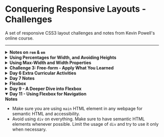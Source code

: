 <h1>Conquering Responsive Layouts - Challenges</h1>
<p>A set of responsive CSS3 layout challenges and notes from Kevin Powell's online course.</p>

<hr>

<details closed>
    <summary><strong>Notes on <code>rem</code> & <code>em</code></strong></summary>
    <blockquote>YouTube Video: <a href="https://www.youtube.com/watch?v=_-aDOAMmDHI">CSS em and rem explained</a></blockquote>
    <ul>
        <li>Try to stick with using either em or rem throughout the site.</li>
        <li>Use em for adaptibility and rem for consistency.</li>
        <li>Padding might need to adapt sometimes, for buttons, so use em for button paddings.</li>
        <li>Margins might need consistency sometimes, between blocks/buttons/elements, so use rem in such cases.</li>
        <li>em for padding and margin takes the font-size of the element for which em is being applied.</li>
        <li>rem for padding and margin takes the font-size of the root element no matter what.</li>
        <li>em font-size takes on the font-size of the parent element, and it compounds.</li>
    </ul>
</details>

<details closed>
    <summary><strong>Using Percentages for Width, and Avoiding Heights</strong></summary>
    <p>Learned that using percentage for width is recommended for responsive layouts. Also, height should not be used in many cases to avoid overflowing content when displaying the webpage in smaller viewport sizes.</p>
    <ul>
        <li>👨‍💻 <a href="https://github.com/jiparkdev/conquer-responsive-layouts/tree/master/percentages-width">Source Code</a></li>
        <li>🔗 <a href="https://jiparkdev.github.io/conquer-responsive-layouts/percentages-width">Live Demo</a></li>
    </ul>
</details>

<details closed>
    <summary><strong>Using Max-Width and Width Properties</strong></summary>
    <p>Learned that max-width property could help us in avoiding the issue of content stretching out too much on larger viewport sizes. So, the recommendation is to have both widths as a percentage and max-width as a fixed value.</p>
    <ul>
        <li>👨‍💻 <a href="https://github.com/jiparkdev/conquer-responsive-layouts/tree/master/percentages-width">Source Code</a></li>
        <li>🔗 <a href="https://jiparkdev.github.io/conquer-responsive-layouts/max-width">Live Demo</a></li>
    </ul>
    <strong>Notes</strong>
    <ul>
        <li>Always remember to set width to a percentage and max-width to pixels.</li>
    </ul>
</details>

<details closed>
    <summary><strong>Challenge 3: Free-form - Apply What You Learned</strong></summary>
    <p>We were only given a Figma design and were not provided with any starter code. I applied what I learned from previous challenges to this one to mimic the look & feel of the following design in the screenshot.</p>
    <img src="https://github.com/jiparkdev/conquer-responsive-layouts/blob/master/c3-free-form/figma-design.png" />
    <ul>
        <li>👨‍💻 <a href="https://github.com/jiparkdev/conquer-responsive-layouts/tree/master/c3-free-form">Source Code</a></li>
        <li>🔗 <a href="https://jiparkdev.github.io/conquer-responsive-layouts/c3-free-form">Live Demo</a></li>
    </ul>
</details>

<details closed>
    <summary><strong>Day 6 Extra Curricular Activities</strong></summary>
    <ul>
        <li><a href="https://youtu.be/pautqDqa54I">Why you shouldn't set font-sizes using em</a>: Essentially, do not use <code>em</code> for font-size, instead, use <code>rem</code>.</li>
        <li><a href="https://css-tricks.com/tale-width-max-width">A Tale of `width` and `max-width`</a>: A rule of thumb is to use percentage for <code>width</code> and pixels for <code>max-width</code>.</li>
    </ul>
</details>

<details closed>
    <summary><strong>Day 7 Notes</strong></summary>
    <ul>
        <li>Stick to using classes for the CSS selection, and not inline, IDs, or HTML elements.</li>
    </ul>
</details>

<details closed>
    <summary><strong>Flexbox</strong></summary>
    <strong>Notes</strong>
    <ul>
        <li>
            By default, Flexbox wants to be as smallest it possible can be. It is the content that forces and stretches the Flexbox items and not that Flexbox wants to expand to accommodate them. Flexbox is only squeezing as much as it can.
        </li>
        <li>
            If you have multiple columns (flex items) for a flex container, and if you want the items to have an equal distribution of their widths, then give each of the items a width of 100%.
        </li>
        <li>By default, the flex items want to become columns inside flex container. Only the direct children of the flex container become flex items.</li>
    </ul>
    <div>
        <strong>Challenge</strong>
        <p>
        The challenge this week is to mimic the look & feel of the [design specification](flexbox-challenge-1/design-specs.pdf).
        </p>
        <ul>
            <li>👨‍💻 <a href="flexbox-challenge-1">Source Code</a></li>
            <li>🔗 <a href="https://jiparkdev.github.io/conquer-responsive-layouts/flexbox-challenge-1/index.html">Live Demo</a></li>
        </ul>
    </div>
</details>

<details closed>
    <summary><strong>Day 9 - A Deeper Dive into Flexbox</strong></summary>
    <strong>Notes</strong>
    <ul>
        <li>On all the sites, add a max-width of 100% for all <code>img</code> elements. This is to make the image responsive so that it won't grow larger than its original size but gets smaller when the viewport size gets smaller.</li>
        <li>When using Flexbox to create columns and you want to have an even space between the flex items, you can you <code>justify-content: space-between</code> and then have each column set with their own widths in percentages.</li>
        <li>You can reduce the amount of HTML by relocating the class names to a other HTML elements to have multiple classes for a single element.</li>
    </ul>
    <ul>
        <li>👨‍💻 <a href="day9-flexbox">Source Code</a></li>
        <li>🔗 <a href="https://jiparkdev.github.io/conquer-responsive-layouts/day9-flexbox/index.html">Live Demo</a></li>
    </ul>
</details>

<details open>
    <summary><strong>Day 11 - Using Flexbox for Navigation</strong></summary>
    <strong>Notes</strong>
    <ul>
        <li>Make sure you are using <code>main</code> HTML element in any webpage for semantic HTML and accessibility.</li>
        <li>Avoid using <code>div</code> on everything. Make sure to have semantic HTML elements whenever possible. Limit the usage of <code>div</code> and try to use it only when necessary.</li>
    </ul>
</details>
